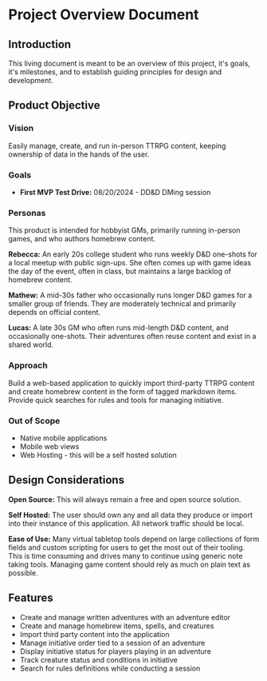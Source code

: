 # Project Overview Document

## Introduction

This living document is meant to be an overview of this project, it's goals, it's milestones, and to establish guiding principles for design and development.

## Product Objective

### Vision

Easily manage, create, and run in-person TTRPG content, keeping ownership of data in the hands of the user.

### Goals

- **First MVP Test Drive:** 08/20/2024 - DD&D DMing session

### Personas

This product is intended for hobbyist GMs, primarily running in-person games, and who authors homebrew content.

**Rebecca:** An early 20s college student who runs weekly D&D one-shots for a local meetup with public sign-ups. She often comes up with game ideas the day of the event, often in class, but maintains a large backlog of homebrew content. 

**Mathew:** A mid-30s father who occasionally runs longer D&D games for a smaller group of friends. They are moderately technical and primarily depends on official content.

**Lucas:** A late 30s GM who often runs mid-length D&D content, and occasionally one-shots. Their adventures often reuse content and exist in a shared world.

### Approach

Build a web-based application to quickly import third-party TTRPG content and create homebrew content in the form of tagged markdown items. Provide quick searches for rules and tools for managing initiative.

### Out of Scope

- Native mobile applications
- Mobile web views
- Web Hosting - this will be a self hosted solution

## Design Considerations

**Open Source:** This will always remain a free and open source solution.

**Self Hosted:** The user should own any and all data they produce or import into their instance of this application. All network traffic should be local.

**Ease of Use:** Many virtual tabletop tools depend on large collections of form fields and custom scripting for users to get the most out of their tooling. This is time consuming and drives many to continue using generic note taking tools. Managing game content should rely as much on plain text as possible.

## Features

- Create and manage written adventures with an adventure editor
- Create and manage homebrew items, spells, and creatures
- Import third party content into the application
- Manage initiative order tied to a session of an adventure
- Display initiative status for players playing in an adventure
- Track creature status and conditions in initiative
- Search for rules definitions while conducting a session
